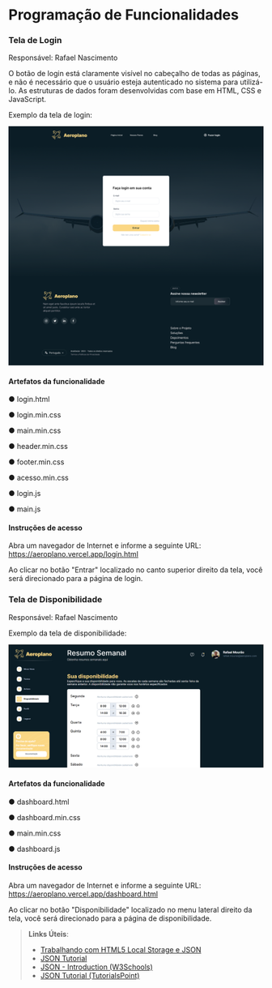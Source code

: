 # Programação de Funcionalidades


### Tela de Login

Responsável: Rafael Nascimento

O botão de login está claramente visível no cabeçalho de todas as páginas, e não é necessário que o usuário esteja autenticado no sistema para utilizá-lo. As estruturas de dados foram desenvolvidas com base em HTML, CSS e JavaScript.

Exemplo da tela de login: 

![Tela de login](https://github.com/ICEI-PUC-Minas-PMV-ADS/pmv-ads-2023-2-e1-proj-web-t6-aeroplano/blob/main/documentos/img/Login.png)

#### Artefatos da funcionalidade


●	login.html 

●	login.min.css

●	main.min.css

●	header.min.css

●	footer.min.css

●	acesso.min.css

●	login.js

●	main.js


#### Instruções de acesso

Abra um navegador de Internet e informe a seguinte URL: https://aeroplano.vercel.app/login.html

Ao clicar no botão "Entrar" localizado no canto superior direito da tela, você será direcionado para a página de login.



### Tela de Disponibilidade

Responsável: Rafael Nascimento


Exemplo da tela de disponibilidade: 

![Tela de disponibilidade](https://github.com/ICEI-PUC-Minas-PMV-ADS/pmv-ads-2023-2-e1-proj-web-t6-aeroplano/blob/main/documentos/img/disponibilidade.png)


#### Artefatos da funcionalidade


●	dashboard.html 

●	dashboard.min.css

●	main.min.css

●	dashboard.js


#### Instruções de acesso

Abra um navegador de Internet e informe a seguinte URL: https://aeroplano.vercel.app/dashboard.html

Ao clicar no botão "Disponibilidade" localizado no menu lateral direito da tela, você será direcionado para a página de disponibilidade.

> **Links Úteis**:
>
> - [Trabalhando com HTML5 Local Storage e JSON](https://www.devmedia.com.br/trabalhando-com-html5-local-storage-e-json/29045)
> - [JSON Tutorial](https://www.w3resource.com/JSON)
> - [JSON - Introduction (W3Schools)](https://www.w3schools.com/js/js_json_intro.asp)
> - [JSON Tutorial (TutorialsPoint)](https://www.tutorialspoint.com/json/index.htm)
